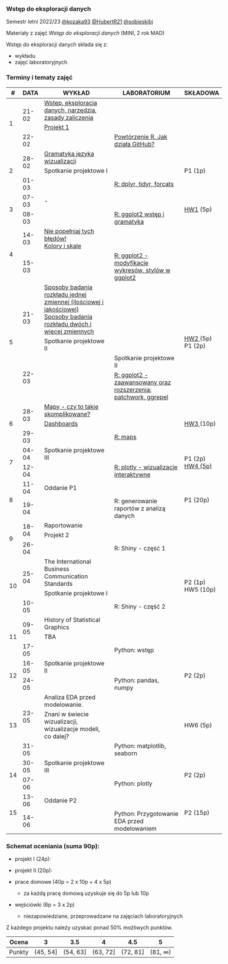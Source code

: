 ### Wstęp do eksploracji danych

Semestr letni 2022/23 [@kozaka93](https://github.com/kozaka93) [@HubertR21](https://github.com/HubertR21) [@sobieskibj](https://github.com/sobieskibj)

Materiały z zajęć *Wstęp do eksploracji danych* (MiNI, 2 rok MAD)

Wstęp do eksploracji danych składa się z:

-   wykładu
-   zajęć laboratoryjnych

### Terminy i tematy zajęć 

<table style="undefined;table-layout: fixed; width: 666px">
<colgroup>
<col style="width: 24.233334px">
<col style="width: 57.233334px">
<col style="width: 190.233334px">
<col style="width: 190.233334px">
<col style="width: 93.116667px">
</colgroup>
<thead>
  <tr>
    <th>#</th>
    <th>DATA</th>
    <th>WYKŁAD</th>
    <th>LABORATORIUM</th>
    <th>SKŁADOWA</th>
  </tr>
</thead>
<tbody>
  <tr>
    <td rowspan="4">1</td>
    <td rowspan="3">21-02</td>
    <td rowspan="2"><a href=https://github.com/MI2-Education/2023L-ExploratoryDataAnalysis/blob/main/lectures/L1-intro.pdf  target="_blank" rel="noopener noreferrer">Wstęp, eksploracja danych, narzędzia, zasady zaliczenia</a></td>
    <td rowspan="3"></td>
    <td rowspan="4"></td>
  </tr>
  <tr>
  </tr>
  <tr>
    <td><a href=https://github.com/MI2-Education/2023L-ExploratoryDataAnalysis/tree/main/projects/project1 target="_blank" rel="noopener noreferrer">Projekt 1</a></td>
  </tr>
  <tr>
    <td>22-02</td>
    <td></td>
    <td><a href=https://github.com/MI2-Education/2023L-ExploratoryDataAnalysis/tree/main/labs/lab1  target="_blank" rel="noopener noreferrer">Powtórzenie R. Jak działa GitHub?</a></td>
  </tr>
  <tr>
    <td rowspan="4">2</td>
    <td rowspan="2">28-02</td>
    <td><a href=https://github.com/MI2-Education/2023L-ExploratoryDataAnalysis/blob/main/lectures/L2-visualization-grammar.pdf target="_blank" rel="noopener noreferrer">Gramatyka języka wizualizacji</a></td>
    <td rowspan="2"></td>
    <td rowspan="4">P1 (1p)</td>
  </tr>
  <tr>
    <td>Spotkanie projektowe I</td>
  </tr>
  <tr>
    <td rowspan="2">01-03</td>
    <td rowspan="2"></td>
    <td rowspan="2"><a href=https://github.com/MI2-Education/2023L-ExploratoryDataAnalysis/tree/main/labs/lab2 target="_blank" rel="noopener noreferrer">R: dplyr, tidyr, forcats</a></td>
  </tr>
  <tr>
  </tr>
  <tr>
    <td rowspan="4">3</td>
    <td rowspan="2">07-03</td>
    <td rowspan="2">-</td>
    <td rowspan="2"></td>
    <td rowspan="4"><a href=https://github.com/MI2-Education/2023L-ExploratoryDataAnalysis/issues/44 target="_blank" rel="noopener noreferrer">HW1</a> (5p)</td>
  </tr>
  <tr>
  </tr>
  <tr>
    <td rowspan="2">08-03</td>
    <td rowspan="2"></td>
    <td rowspan="2"><a href=https://github.com/MI2-Education/2023L-ExploratoryDataAnalysis/tree/main/labs/lab3 target="_blank" rel="noopener noreferrer">R: ggplot2 wstęp i gramatyka</a></td>
  </tr>
  <tr>
  </tr>
  <tr>
    <td rowspan="4">4</td>
    <td rowspan="2">14-03</td>
    <td><a href=https://github.com/MI2-Education/2023L-ExploratoryDataAnalysis/blob/main/lectures/L4-color-scales.pdf target="_blank" rel="noopener noreferrer">Nie popełniaj tych błędów! <br> Kolory i skale</a></td>
    <td rowspan="2"></td>
    <td rowspan="4"></td>
  </tr>
  <tr>
  </tr>
  <tr>
    <td rowspan="2">15-03</td>
    <td rowspan="2"></td>
    <td rowspan="2"><a href=https://github.com/MI2-Education/2023L-ExploratoryDataAnalysis/tree/main/labs/lab4 target="_blank" rel="noopener noreferrer">R: ggplot2 - modyfikacje wykresów, stylów w ggplot2</a></td>
  </tr>
  <tr>
  </tr>
  <tr>
    <td rowspan="4">5</td>
    <td rowspan="2">21-03</td>
    <td><a href=https://github.com/MI2-Education/2023L-ExploratoryDataAnalysis/blob/main/lectures/L5-variable-distribution.html target="_blank" rel="noopener noreferrer">Sposoby badania rozkładu jednej zmiennej (ilościowej i jakościowej)<br>Sposoby badania rozkładu dwóch i więcej zmiennych</a></td>
    <td rowspan="2"></td>
    <td rowspan="4"><a href=https://github.com/MI2-Education/2023L-ExploratoryDataAnalysis/issues/94 target="_blank" rel="noopener noreferrer">HW2 </a>(5p)<br>P1 (2p)</td>
  </tr>
  <tr>
    <td>Spotkanie projektowe II</td>
  </tr>
  <tr>
    <td rowspan="2">22-03</td>
    <td rowspan="2"></td>
    <td>Spotkanie projektowe II</td>
  </tr>
  <tr>
    <td><a href= https://github.com/MI2-Education/2023L-ExploratoryDataAnalysis/tree/main/labs/lab5 target="_blank" rel="noopener noreferrer">R: ggplot2 - zaawansowany oraz rozszerzenia: patchwork, ggrepel</a></td>
  </tr>
  <tr>
    <td rowspan="4">6</td>
    <td rowspan="2">28-03</td>
    <td><a href= https://github.com/MI2-Education/2023L-ExploratoryDataAnalysis/blob/main/lectures/L6-maps-dashboards.pdf target="_blank" rel="noopener noreferrer">Mapy - czy to takie skomplikowane?</a></td>
    <td rowspan="2"></td>
    <td rowspan="4"><a href=https://github.com/MI2-Education/2023L-ExploratoryDataAnalysis/issues/95 target="_blank" rel="noopener noreferrer"> HW3 </a>(10p)</td>
  </tr>
  <tr>
    <td><a href= https://github.com/MI2-Education/2023L-ExploratoryDataAnalysis/blob/main/lectures/L6-maps-dashboards.pdf target="_blank" rel="noopener noreferrer">Dashboards</a></td>
  </tr>
  <tr>
    <td rowspan="2">29-03</td>
    <td rowspan="2"></td>
    <td rowspan="2"><a href=https://github.com/MI2-Education/2023L-ExploratoryDataAnalysis/tree/main/labs/lab6 target="_blank" rel="noopener noreferrer">R: maps</a></td>
  </tr>
  <tr>
  </tr>
  <tr>
    <td rowspan="4">7</td>
    <td rowspan="2">04-04</td>
    <td rowspan="2">Spotkanie projektowe III</td>
    <td rowspan="2"></td>
    <td rowspan="4">P1 (2p)<br><a href=https://github.com/MI2-Education/2023L-ExploratoryDataAnalysis/issues/170 target="_blank" rel="noopener noreferrer">HW4 (5p)</a> </td>
  </tr>
  <tr>
  </tr>
  <tr>
    <td rowspan="2">12-04</td>
    <td rowspan="2"></td>
    <td rowspan="2"><a href=https://github.com/MI2-Education/2023L-ExploratoryDataAnalysis/tree/main/labs/lab7 target="_blank" rel="noopener noreferrer">R: plotly - wizualizacje interaktywne </a></td>
  </tr>
  <tr>
  </tr>
  <tr>
    <td rowspan="4">8</td>
    <td rowspan="2">11-04</td>
    <td rowspan="2">Oddanie P1</td>
    <td rowspan="2"></td>
    <td rowspan="4">P1 (20p)</td>
  </tr>
  <tr>
  </tr>
  <tr>
    <td rowspan="2">19-04</td>
    <td rowspan="2"></td>
    <td rowspan="2">R: generowanie raportów z analizą danych</td>
  </tr>
  <tr>
  </tr>
  <tr>
    <td rowspan="4">9</td>
    <td rowspan="2">18-04</td>
    <td>Raportowanie </td>
    <td rowspan="2"></td>
    <td rowspan="4"></td>
  </tr>
  <tr>
    <td>Projekt 2</td>
  </tr>
  <tr>
    <td rowspan="2">26-04</td>
    <td rowspan="2"></td>
    <td rowspan="2">R: Shiny - część 1</td>
  </tr>
  <tr>
  </tr>
  <tr>
    <td rowspan="4">10</td>
    <td rowspan="2">25-04</td>
    <td>The International Business Communication Standards</td>
    <td rowspan="2"></td>
    <td rowspan="4">P2 (1p)<br>HW5 (10p)</td>
  </tr>
  <tr>
    <td>Spotkanie projektowe I</td>
  </tr>
  <tr>
    <td rowspan="2">10-05</td>
    <td rowspan="2"></td>
    <td rowspan="2">R: Shiny - część 2</td>
  </tr>
  <tr>
  </tr>
  <tr>
    <td rowspan="4">11</td>
    <td rowspan="2">09-05</td>
    <td>History of Statistical Graphics</td>
    <td rowspan="2"></td>
    <td rowspan="4"></td>
  </tr>
  <tr>
    <td>TBA</td>
  </tr>
  <tr>
    <td rowspan="2">17-05</td>
    <td rowspan="2"></td>
    <td rowspan="2">Python: wstęp</td>
  </tr>
  <tr>
  </tr>
  <tr>
    <td rowspan="4">12</td>
    <td rowspan="2">16-05</td>
    <td rowspan="2">Spotkanie projektowe II</td>
    <td rowspan="2"></td>
    <td rowspan="4">P2 (2p)</td>
  </tr>
  <tr>
  </tr>
  <tr>
    <td rowspan="2">24-05</td>
    <td rowspan="2"></td>
    <td rowspan="2">Python: pandas, numpy</td>
  </tr>
  <tr>
  </tr>
  <tr>
    <td rowspan="4">13</td>
    <td rowspan="2">23-05</td>
    <td>Analiza EDA przed modelowanie.</td>
    <td rowspan="2"></td>
    <td rowspan="4">HW6 (5p)</td>
  </tr>
  <tr>
    <td>Znani w świecie wizualizacji, wizualizacje modeli, co dalej?</td>
  </tr>
  <tr>
    <td rowspan="2">31-05</td>
    <td rowspan="2"></td>
    <td rowspan="2">Python: matplotlib, seaborn</td>
  </tr>
  <tr>
  </tr>
  <tr>
    <td rowspan="4">14</td>
    <td rowspan="2">30-05</td>
    <td rowspan="2">Spotkanie projektowe III</td>
    <td rowspan="2"></td>
    <td rowspan="4">P2 (2p)</td>
  </tr>
  <tr>
  </tr>
  <tr>
    <td rowspan="2">07-06</td>
    <td rowspan="2"></td>
    <td rowspan="2">Python: plotly</td>
  </tr>
  <tr>
  </tr>
  <tr>
    <td rowspan="4">15</td>
    <td rowspan="2">13-06</td>
    <td rowspan="2">Oddanie P2</td>
    <td rowspan="2"></td>
    <td rowspan="4">P2 (15p)</td>
  </tr>
  <tr>
  </tr>
  <tr>
    <td rowspan="2">14-06</td>
    <td rowspan="2"></td>
    <td rowspan="2">Python: Przygotowanie EDA przed modelowaniem</td>
  </tr>
  <tr>
  </tr>
</tbody>
</table>


### Schemat oceniania (suma 90p):

- projekt I (24p):

- projekt II (20p):

- prace domowe (40p = 2 x 10p + 4 x 5p)
	- za każdą pracę domową uzyskuje się do 5p lub 10p

- wejściówki (6p = 3 x 2p)
	- niezapowiedziane, przeprowadzane na zajęciach laboratoryjnych 
    
    
Z każdego projektu należy uzyskać ponad 50% możliwych punktów.

| Ocena |  3 | 3.5 | 4 | 4.5 | 5 |
|:---:|:---:|:---:|:---:|:---:|:---:|
| Punkty   | (45, 54] | (54, 63] | (63, 72] | (72, 81] | (81, ∞) |
